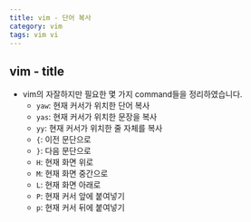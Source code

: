 ```yaml
---
title: vim - 단어 복사
category: vim
tags: vim vi 
---
```


## vim - title
 
- vim의 자잘하지만 필요한 몇 가지 command들을 정리하였습니다.
  - `yaw`: 현재 커서가 위치한 단어 복사
  - `yas`: 현재 커서가 위치한 문장을 복사
  - `yy`: 현재 커서가 위치한 줄 자체를 복사
  - `{`: 이전 문단으로 
  - `}`: 다음 문단으로 
  - `H`: 현재 화면 위로 
  - `M`: 현재 화면 중간으로 
  - `L`: 현재 화면 아래로
  - `P`: 현재 커서 앞에 붙여넣기
  - `p`: 현재 커서 뒤에 붙여넣기
